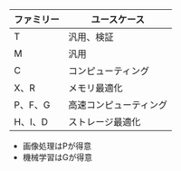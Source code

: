 | ファミリー | ユースケース           |
| ---------- | ---------------------- |
| T          | 汎用、検証             |
| M          | 汎用                   |
| C          | コンピューティング     |
| X、R       | メモリ最適化           |
| P、F、G    | 高速コンピューティング |
| H、I、D    | ストレージ最適化       |

- 画像処理はPが得意
- 機械学習はGが得意